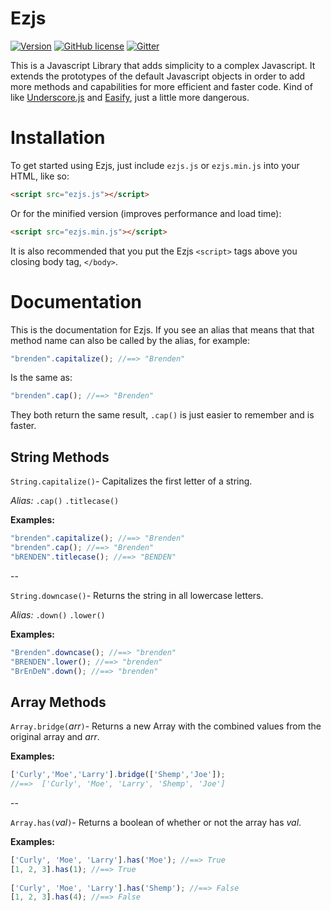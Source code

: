 # Ezjs

[![Version](https://img.shields.io/badge/version-1.0-yellow.svg?style=flat-square)](https://github.com/KingShimkus/Ezjs/blob/master/src/ezjs.js#L5)
[![GitHub license](https://img.shields.io/badge/license-MIT-blue.svg?style=flat-square)](https://raw.githubusercontent.com/KingShimkus/Ezjs/master/LICENSE)
[![Gitter](https://img.shields.io/badge/GITTER-join%20chat-45cba1.svg?style=flat-square)](https://gitter.im/KingShimkus/Ezjs?utm_source=badge&utm_medium=badge&utm_campaign=pr-badge&utm_content=body_badge)

This is a Javascript Library that adds simplicity to a complex Javascript. It extends the prototypes of the default Javascript objects in order to add more methods and capabilities for more efficient and faster code. Kind of like [Underscore.js](http://underscorejs.org/) and [Easify](https://github.com/salexzee/Easify), just a little more dangerous. 


# Installation

To get started using Ezjs, just include `ezjs.js` or `ezjs.min.js` into your HTML, like so:

```html
<script src="ezjs.js"></script>
```
Or for the minified version (improves performance and load time):
```html
<script src="ezjs.min.js"></script>
```
It is also recommended that you put the Ezjs `<script>` tags above you closing body tag, `</body>`. 


# Documentation  

This is the documentation for Ezjs. If you see an alias that means that that method name can also be called by the alias, for example:
``` javascript
"brenden".capitalize(); //==> "Brenden"
```
Is the same as:
``` javascript
"brenden".cap(); //==> "Brenden"
```
They both return the same result, `.cap()` is just easier to remember and is faster. 

String Methods
---
`String.capitalize()`- Capitalizes the first letter of a string.

*Alias:* `.cap()` `.titlecase()`

**Examples:** 
``` javascript
"brenden".capitalize(); //==> "Brenden"
"brenden".cap(); //==> "Brenden"
"bRENDEN".titlecase(); //==> "BENDEN"
```
--
 
`String.downcase()`- Returns the string in all lowercase letters.

*Alias:* `.down()` `.lower()`

**Examples:** 
``` javascript
"Brenden".downcase(); //==> "brenden"
"BRENDEN".lower(); //==> "brenden"
"BrEnDeN".down(); //==> "brenden"
```

Array Methods
--

`Array.bridge(`*arr*`)`- Returns a new Array with the combined values from the original array and *arr*.

**Examples:** 
``` javascript
['Curly','Moe','Larry'].bridge(['Shemp','Joe']); 
//==>  ['Curly', 'Moe', 'Larry', 'Shemp', 'Joe']
```
--

`Array.has(`*val*`)`- Returns a boolean of whether or not the array has *val*.

**Examples:** 
``` javascript
['Curly', 'Moe', 'Larry'].has('Moe'); //==> True
[1, 2, 3].has(1); //==> True
 
['Curly', 'Moe', 'Larry'].has('Shemp'); //==> False
[1, 2, 3].has(4); //==> False
```
